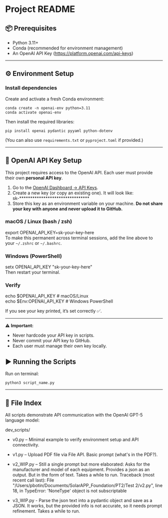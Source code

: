 # Project README

## 📦 Prerequisites
- Python 3.11+
- Conda (recommended for environment management)
- An OpenAI API Key (https://platform.openai.com/api-keys)

---

## ⚙️ Environment Setup

### Install dependencies
Create and activate a fresh Conda environment:

    conda create -n openai-env python=3.11
    conda activate openai-env

Then install the required libraries:

    pip install openai pydantic pyyaml python-dotenv

(You can also use `requirements.txt` or `pyproject.toml` if provided.)

---

## 🔑 OpenAI API Key Setup

This project requires access to the OpenAI API. Each user must provide their own **personal API key**.

1. Go to the [OpenAI Dashboard → API Keys](https://platform.openai.com/account/api-keys).  
2. Create a new key (or copy an existing one). It will look like:  
   sk-********************************  
3. Store this key as an environment variable on your machine. **Do not share your key with anyone and never upload it to GitHub.**

### macOS / Linux (bash / zsh)
export OPENAI_API_KEY=sk-your-key-here  
To make this permanent across terminal sessions, add the line above to your `~/.zshrc` or `~/.bashrc`.

### Windows (PowerShell)
setx OPENAI_API_KEY "sk-your-key-here"  
Then restart your terminal.

### Verify
echo $OPENAI_API_KEY      # macOS/Linux  
echo $Env:OPENAI_API_KEY  # Windows PowerShell  

If you see your key printed, it’s set correctly ✅.

---

⚠️ **Important:**  
- Never hardcode your API key in scripts.  
- Never commit your API key to GitHub.  
- Each user must manage their own key locally.


## ▶️ Running the Scripts

Run on terminal:

    python3 script_name.py

---

## 📂 File Index
All scripts demonstrate API communication with the OpenAI GPT-5 language model:

dev_scripts/
- v0.py – Minimal example to verify environment setup and API connectivity.

- v1.py – Upload PDF file via File API. Basic prompt (what's in the PDF?).

- v2_WIP.py – Still a single prompt but more elaborated: Asks for the manufacturer and model of each equipment. Provides a json as an output. But in the form of text. Takes a while to run. 
    Traceback (most recent call last):
        File "/Users/pbotin/Documents/SolarAPP_Foundation/PT2/Test 2/v2.py", line 18, in <module>
    TypeError: 'NoneType' object is not subscriptable

- v3_WIP.py - Parse the json text into a pydantic object and save as a JSON. It works, but the provided info is not accurate, so it needs prompt refinement. Takes a while to run. 